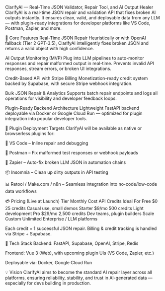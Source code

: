 ClarifyAI — Real-Time JSON Validator, Repair Tool, and AI Output Healer
ClarifyAI is a real-time JSON repair and validation API that fixes broken AI outputs instantly. It ensures clean, valid, and deployable data from any LLM — with plugin-ready integrations for developer platforms like VS Code, Postman, Zapier, and more.

🔧 Core Features
Real-Time JSON Repair
Heuristically or with OpenAI fallback (Tier 2 GPT-3.5), ClarifyAI intelligently fixes broken JSON and returns a valid object with high confidence.

AI Output Monitoring (MVP)
Plug into LLM pipelines to auto-monitor responses and repair malformed output in real-time. Prevents invalid API responses, stream errors, or broken UI integrations.

Credit-Based API with Stripe Billing
Monetization-ready credit system backed by Supabase, with secure Stripe webhook integration.

Bulk JSON Repair & Analytics
Supports batch repair endpoints and logs all operations for visibility and developer feedback loops.

Plugin-Ready Backend Architecture
Lightweight FastAPI backend deployable via Docker or Google Cloud Run — optimized for plugin integration into popular developer tools.

🧩 Plugin Deployment Targets
ClarifyAI will be available as native or browserless plugins for:

🧠 VS Code – Inline repair and debugging

🧪 Postman – Fix malformed test responses or webhook payloads

🔁 Zapier – Auto-fix broken LLM JSON in automation chains

📦 Insomnia – Clean up dirty outputs in API testing

📊 Retool / Make.com / n8n – Seamless integration into no-code/low-code data workflows

💳 Pricing (Live at Launch)
Tier	Monthly Cost	API Credits	Ideal For
Free	$0	25 credits	Casual use, small demos
Starter	$9/mo	500 credits	Light development
Pro	$29/mo	2,500 credits	Dev teams, plugin builders
Scale	Custom	Unlimited	Enterprise / LLM platforms

Each credit = 1 successful JSON repair.
Billing & credit tracking is handled via Stripe + Supabase.

🧠 Tech Stack
Backend: FastAPI, Supabase, OpenAI, Stripe, Redis

Frontend: Vue 3 (Web), with upcoming plugin UIs (VS Code, Zapier, etc.)

Deployable via: Docker, Google Cloud Run

💡 Vision
ClarifyAI aims to become the standard AI repair layer across all platforms, ensuring reliability, stability, and trust in AI-generated data — especially for devs building in production.
